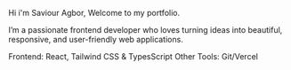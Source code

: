 Hi i'm Saviour Agbor, 
Welcome to my portfolio.

I’m a passionate frontend developer who loves turning ideas into beautiful, responsive, and user-friendly web applications.

Frontend: React, Tailwind CSS & TypesScript
Other Tools: Git/Vercel

